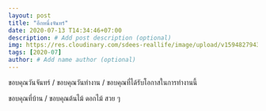 ```yaml
---
layout: post
title: "อีกหนึ่งจันทร์"
date: 2020-07-13 T14:34:46+07:00
description: # Add post description (optional)
img: https://res.cloudinary.com/sdees-reallife/image/upload/v1594827943/IMG_2552.jpg # Add image post (optional)
tags: [2020-07]
author: # Add name author (optional)
---
```

ขอบคุณวันจันทร์ / ขอบคุณวันทำงาน / ขอบคุณที่ได้รับโอกาสในการทำงานนี้

<i class="fa fa-child" style="color:plum"></i>

ขอบคุณที่บ้าน / ขอบคุณต้นไม้ ดอกไม้ สวย ๆ
